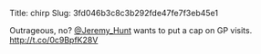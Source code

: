 Title: chirp
Slug: 3fd046b3c8c3b292fde47fe7f3eb45e1

Outrageous, no? <a href="http://twitter.com/Jeremy_Hunt">@Jeremy_Hunt</a> wants to put a cap on GP visits. <a href="http://t.co/0c9BpfK28V">http://t.co/0c9BpfK28V</a>
